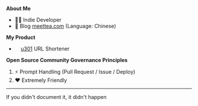 **About Me**
- 🤦‍♂️ Indie Developer
- 📜 Blog <a href="https://www.meettea.com">meettea.com</a> (Language: Chinese)

**My Product**

- <img src="https://u301.com/favicon.ico" style="width: 12px; vertical-align:baseline" /> [u301](https://u301.com) URL Shortener

**Open Source Community Governance Principles**

1. ⚡️ Prompt Handling (Pull Request / Issue / Deploy)
2. ❤️ Extremely Friendly

---
If you didn't document it, it didn't happen 
